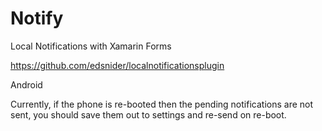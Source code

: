 # Notify
Local Notifications with Xamarin Forms

https://github.com/edsnider/localnotificationsplugin

Android

Currently, if the phone is re-booted then the pending notifications are not sent, you should save them out to settings and re-send on re-boot.
